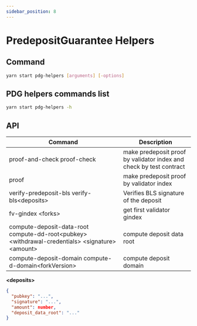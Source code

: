 ```yaml
---
sidebar_position: 8
---
```


# PredepositGuarantee Helpers

## Command

```bash
yarn start pdg-helpers [arguments] [-options]
```

## PDG helpers commands list

```bash
yarn start pdg-helpers -h
```

## API

| Command                                                                                             | Description                                                         |
| --------------------------------------------------------------------------------------------------- | ------------------------------------------------------------------- |
| proof-and-check proof-check                                                                         | make predeposit proof by validator index and check by test contract |
| proof                                                                                               | make predeposit proof by validator index                            |
| verify-predeposit-bls verify-bls\<deposits>                                                         | Verifies BLS signature of the deposit                               |
| fv-gindex \<forks>                                                                                  | get first validator gindex                                          |
| compute-deposit-data-root compute-dd-root\<pubkey> \<withdrawal-credentials> \<signature> \<amount> | compute deposit data root                                           |
| compute-deposit-domain compute-d-domain\<forkVersion>                                               | compute deposit domain                                              |

**\<deposits>**

```json
{
  "pubkey": "...",
  "signature": "...",
  "amount": number,
  "deposit_data_root": "..."
}
```
